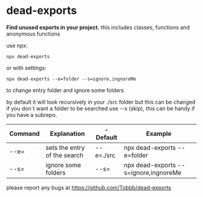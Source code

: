 
# dead-exports

**Find unused exports in your project.**
this includes classes, functions and anonymous functions

use npx:

    npx dead-exports

or with settings:

    npx dead-exports --e=folder --s=ignore,ingnoreMe

to change entry folder and ignore some folders


by default it will look recursively in your ./src folder but this can be changed
if you don´t want a folder to be searched use --s (skip), this can be handy if you have a subrepo.

| Command  | Explanation |- Default  | Example |
|--|--|--|--|
|--e=    | sets the entry of the search  | --e=./src | npx dead-exports --e=folder
| --s= | ignore some folders  |--s= |npx dead-exports --s=ignore,ingnoreMe

please report any bugs at https://github.com/Tobbb/dead-exports
